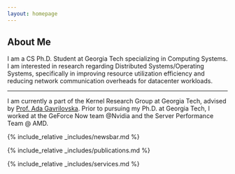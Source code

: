 ```yaml
---
layout: homepage
---
```


## About Me

 I am a CS Ph.D. Student at Georgia Tech specializing in Computing Systems. 
 I am interested in research regarding Distributed Systems/Operating Systems,
 specifically in improving resource utilization efficiency and reducing network
 communication overheads for datacenter workloads.

---

 I am currently a part of the Kernel Research Group at Georgia Tech, advised by [Prof. Ada Gavrilovska](https://sites.cc.gatech.edu/home/ada/).
 Prior to pursuing my Ph.D. at Georgia Tech, I worked at the GeForce Now team @Nvidia and the 
 Server Performance Team @ AMD. 

{% include_relative _includes/newsbar.md %}

{% include_relative _includes/publications.md %}

{% include_relative _includes/services.md %}
